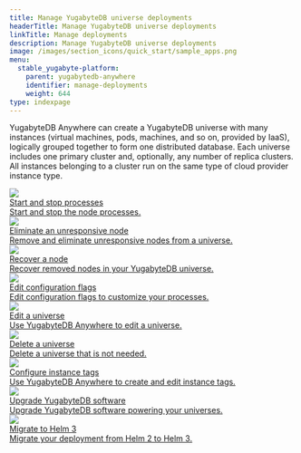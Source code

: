 ```yaml
---
title: Manage YugabyteDB universe deployments
headerTitle: Manage YugabyteDB universe deployments
linkTitle: Manage deployments
description: Manage YugabyteDB universe deployments
image: /images/section_icons/quick_start/sample_apps.png
menu:
  stable_yugabyte-platform:
    parent: yugabytedb-anywhere
    identifier: manage-deployments
    weight: 644
type: indexpage
---
```

YugabyteDB Anywhere can create a YugabyteDB universe with many instances (virtual machines, pods, machines, and so on, provided by IaaS), logically grouped together to form one distributed database. Each universe includes one primary cluster and, optionally, any number of replica clusters. All instances belonging to a cluster run on the same type of cloud provider instance type.

<div class="row">
<!--

  <div class="col-12 col-md-6 col-lg-12 col-xl-6">
    <a class="section-link icon-offset" href="view-all-universes/">
      <div class="head">
        <img class="icon" src="/images/section_icons/manage/enterprise/create_universe.png" aria-hidden="true" />
        <div class="title">View all universes</div>
      </div>
      <div class="body">
        Use YugabyteDB Anywhere to view all YugabyteDB universes.
      </div>
    </a>
  </div>

  <div class="col-12 col-md-6 col-lg-12 col-xl-6">
    <a class="section-link icon-offset" href="view-universe-details/">
      <div class="head">
        <img class="icon" src="/images/section_icons/manage/enterprise/create_universe.png" aria-hidden="true" />
        <div class="title">View universe details</div>
      </div>
      <div class="body">
        Use YugabyteDB Anywhere to view details about a universe.
      </div>
    </a>
  </div>
-->

  <div class="col-12 col-md-6 col-lg-12 col-xl-6">
    <a class="section-link icon-offset" href="start-stop-processes/">
      <div class="head">
        <img class="icon" src="/images/section_icons/manage/enterprise/edit_universe.png" aria-hidden="true" />
        <div class="title">Start and stop processes</div>
      </div>
      <div class="body">
        Start and stop the node processes.
      </div>
    </a>
  </div>

  <div class="col-12 col-md-6 col-lg-12 col-xl-6">
    <a class="section-link icon-offset" href="remove-nodes/">
      <div class="head">
        <img class="icon" src="/images/section_icons/deploy/manual-deployment.png" aria-hidden="true" />
        <div class="title">Eliminate an unresponsive node</div>
      </div>
      <div class="body">
        Remove and eliminate unresponsive nodes from a universe.
      </div>
    </a>
  </div>

  <div class="col-12 col-md-6 col-lg-12 col-xl-6">
    <a class="section-link icon-offset" href="add-nodes/">
      <div class="head">
        <img class="icon" src="/images/section_icons/deploy/system.png" aria-hidden="true" />
        <div class="title">Recover a node</div>
      </div>
      <div class="body">
        Recover removed nodes in your YugabyteDB universe.
      </div>
    </a>
  </div>

  <div class="col-12 col-md-6 col-lg-12 col-xl-6">
    <a class="section-link icon-offset" href="edit-config-flags/">
      <div class="head">
        <img class="icon" src="/images/section_icons/manage/enterprise/edit_flags.png" aria-hidden="true" />
        <div class="title">Edit configuration flags</div>
      </div>
      <div class="body">
        Edit configuration flags to customize your processes.
      </div>
    </a>
  </div>

  <div class="col-12 col-md-6 col-lg-12 col-xl-6">
    <a class="section-link icon-offset" href="edit-universe/">
      <div class="head">
        <img class="icon" src="/images/section_icons/manage/enterprise/edit_universe.png" aria-hidden="true" />
        <div class="title">Edit a universe</div>
      </div>
      <div class="body">
        Use YugabyteDB Anywhere to edit a universe.
      </div>
    </a>
  </div>

  <div class="col-12 col-md-6 col-lg-12 col-xl-6">
    <a class="section-link icon-offset" href="delete-universe/">
      <div class="head">
        <img class="icon" src="/images/section_icons/manage/enterprise/edit_universe.png" aria-hidden="true" />
        <div class="title">Delete a universe</div>
      </div>
      <div class="body">
        Delete a universe that is not needed.
      </div>
    </a>
  </div>

  <div class="col-12 col-md-6 col-lg-12 col-xl-6">
    <a class="section-link icon-offset" href="instance-tags/">
      <div class="head">
        <img class="icon" src="/images/section_icons/deploy/manual-deployment.png" aria-hidden="true" />
        <div class="title">Configure instance tags</div>
      </div>
      <div class="body">
        Use YugabyteDB Anywhere to create and edit instance tags.
      </div>
    </a>
  </div>

  <div class="col-12 col-md-6 col-lg-12 col-xl-6">
    <a class="section-link icon-offset" href="upgrade-software/">
      <div class="head">
        <img class="icon" src="/images/section_icons/quick_start/install.png" aria-hidden="true" />
        <div class="title">Upgrade YugabyteDB software</div>
      </div>
      <div class="body">
        Upgrade YugabyteDB software powering your universes.
      </div>
    </a>
  </div>

  <div class="col-12 col-md-6 col-lg-12 col-xl-6">
    <a class="section-link icon-offset" href="migrate-to-helm3/">
      <div class="head">
        <img class="icon" src="/images/section_icons/manage/enterprise.png" aria-hidden="true" />
        <div class="title">Migrate to Helm 3</div>
      </div>
      <div class="body">
        Migrate your deployment from Helm 2 to Helm 3.
      </div>
    </a>
  </div>

</div>
